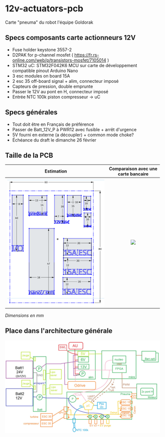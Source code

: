# 12v-actuators-pcb
 Carte "pneuma" du robot l'équipe Goldorak

## Specs composants carte actionneurs 12V
- Fuse holder keystone 3557-2
- D2PAK for p-channel mosfet ( https://fr.rs-online.com/web/p/transistors-mosfet/7105014 )
- STM32 uC: STM32F042K6 MCU sur carte de développement compatible pinout Arduino Nano
- 3 esc modules on board 15A
- 2 esc 35 off-board signal + alim, connecteur imposé
- Capteurs de pression, double emprunte
- Passer le 12V au pont en H, connecteur imposé
- Entrée NTC 100k piston compresseur -> uC

## Specs générales
- Tout doit être en Français de préférence
- Passer de Batt\_12V\_P à PWR12 avec fusible + arrêt d'urgence
- 5V fourni en externe (a découpler) + common mode choke?
- Échéance du draft le dimanche 26 février

## Taille de la PCB

Estimation                 |  Comparaison avec une carte bancaire
:-------------------------:|:-------------------------:
![](./images/estimation_taille_pcb.png)  |  ![](https://user-images.githubusercontent.com/9111357/221445025-81ade442-1737-4052-ba31-01c18e8f846b.png)

_Dimensions en mm_

## Place dans l'architecture générale

![carte pneuma dans l'architecture générale](./images/goldorak_elec_architecture.jpeg)
